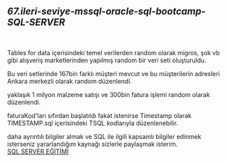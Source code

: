 <h2><i>67.ileri-seviye-mssql-oracle-sql-bootcamp-SQL-SERVER </i></h2></br>

Tables for data içerisindeki temel verilerden random olarak migros, şok vb gibi alışveriş marketlerinden yapılmış random bir veri seti oluşturuldu.</br>

Bu veri setlerinde 167bin farklı müşteri mevcut ve bu müşterilerin adresleri Ankara merkezli olarak random düzenlendi.</br>

yaklaşık 1 milyon malzeme satışı ve 300bin fatura işlemi random olarak düzenlendi.</br>

faturaKod'ları sıfırdan başlatıldı fakat istenirse Timestamp olarak TIMESTAMP.sql içerisindeki TSQL kodlarıyla düzenlenebilir.

daha ayrıntılı bilgiler almak ve SQL ile ilgili kapsamlı bilgiler edinmek isterseniz yararlandığım kaynağı sizlerle paylaşmak isterim.</br>
<a href="https://gelecegiyazanlar.turkcell.com.tr/konu/microsoft-sql-server">SQL SERVER EĞİTİMİ</a> </br>
